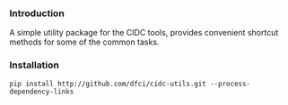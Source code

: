 ### Introduction
A simple utility package for the CIDC tools, provides convenient shortcut methods for some of the common tasks. 

### Installation

`pip install http://github.com/dfci/cidc-utils.git --process-dependency-links`
